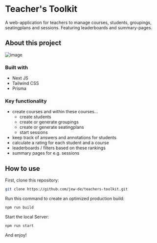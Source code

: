 # Teacher's Toolkit

A web-application for teachers to manage courses, students, groupings, seatingplans and sessions.
Featuring leaderboards and summary-pages.

## About this project

![image](https://user-images.githubusercontent.com/69693275/229136407-fdf3937b-75e9-49f5-a196-bd2a1d5d982d.png)

### Built with

- Next JS
- Tailwind CSS
- Prisma

### Key functionality

- create courses and within these courses...
  - create students
  - create or generate groupings
  - create or generate seatingplans
  - start sessions
- keep track of answers and annotations for students
- calculate a rating for each student and a course
- leaderboards / filters based on these rankings
- summary pages for e.g. sessions

## How to use

First, clone this repository:

```bash
git clone https://github.com/jew-de/teachers-toolkit.git
```

Run this command to create an optimized production build:

```bash
npm run build
```

Start the local Server:

```bash
npm run start
```

And enjoy!
